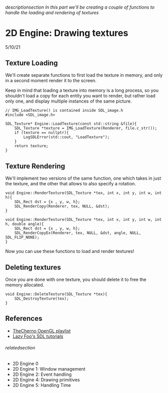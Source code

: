 
###### descriptionsection In this part we'll be creating a couple of functions to handle the loading and rendering of textures

# 2D Engine: Drawing textures

5/10/21

## Texture Loading

We'll create separate functions to first load the texture in memory, 
and only in a second moment render it to the screen.

Keep in mind that loading a texture into memory is a long process, so you shouldn't load a copy for each entity 
you want to render, but rather load only one, and display multiple instances of the same picture.

```
// IMG_LoadTexture() is contained inside SDL_image.h
#include <SDL_image.h>

SDL_Texture* Engine::LoadTexture(const std::string &file){
    SDL_Texture *texture = IMG_LoadTexture(Renderer, file.c_str());
    if (texture == nullptr){
        LogSDLError(std::cout, "LoadTexture");
    }
    return texture;
}
```


## Texture Rendering


We'll implement two versions of the same function, one which takes in just the texture, 
and the other that allows to also specify a rotation.

```
void Engine::RenderTexture(SDL_Texture *tex, int x, int y, int w, int h){
    SDL_Rect dst = {x , y, w, h};
    SDL_RenderCopy(Renderer, tex, NULL, &dst);
}

void Engine::RenderTexture(SDL_Texture *tex, int x, int y, int w, int h, double angle){
    SDL_Rect dst = {x , y, w, h};
    SDL_RenderCopyEx(Renderer, tex, NULL, &dst, angle, NULL, SDL_FLIP_NONE);
}
```

Now you can use these functions to load and render textures!

## Deleting textures

Once you are done with one texture, you should delete it to free the memory allocated.

```
void Engine::DeleteTexture(SDL_Texture *tex){
    SDL_DestroyTexture(tex); 
}
```

## References

 - [TheCherno OpenGL playlist](https://www.youtube.com/playlist?list=PLlrATfBNZ98foTJPJ_Ev03o2oq3-GGOS2)
 - [Lazy Foo's SDL tutorials](https://lazyfoo.net/tutorials/OpenGL/index.php)


###### relatedsection

 - 2D Engine 0
 - 2D Engine 1: Window management
 - 2D Engine 2: Event handling
 - 2D Engine 4: Drawing primitives
 - 2D Engine 5: Handling Time